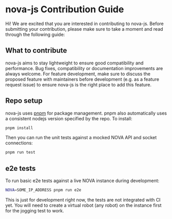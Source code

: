 # nova-js Contribution Guide

Hi! We are excited that you are interested in contributing to nova-js. Before submitting your contribution, please make sure to take a moment and read through the following guide:

## What to contribute

nova-js aims to stay lightweight to ensure good compatibility and performance. Bug fixes, compatibility or documentation improvements are always welcome. For feature development, make sure to discuss the proposed feature with maintainers before development (e.g. as a feature request issue) to ensure nova-js is the right place to add this feature.

## Repo setup

nova-js uses [pnpm](https://pnpm.io/installation) for package management. pnpm also automatically uses a consistent nodejs version specified by the repo. To install:

```bash
pnpm install
```

Then you can run the unit tests against a mocked NOVA API and socket connections:

```bash
pnpm run test
```

## e2e tests

To run basic e2e tests against a live NOVA instance during development:

```bash
NOVA=SOME_IP_ADDRESS pnpm run e2e 
```

This is just for development right now, the tests are not integrated with CI yet. You will need to create a virtual robot (any robot) on the instance first for the jogging test to work.